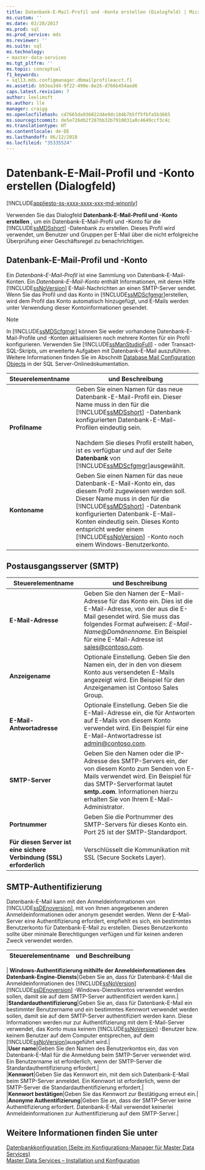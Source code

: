 ```yaml
---
title: Datenbank-E-Mail-Profil und -Konto erstellen (Dialogfeld) | Microsoft-Dokumentation
ms.custom: ''
ms.date: 03/20/2017
ms.prod: sql
ms.prod_service: mds
ms.reviewer: ''
ms.suite: sql
ms.technology:
- master-data-services
ms.tgt_pltfrm: ''
ms.topic: conceptual
f1_keywords:
- sql13.mds.configmanager.dbmailprofileacct.f1
ms.assetid: b93ea3d4-9f22-490e-8e26-d766b454aed6
caps.latest.revision: 7
author: leolimsft
ms.author: lle
manager: craigg
ms.openlocfilehash: cd7665da936022d4e9dc184b7b5ff5fbfa5b3665
ms.sourcegitcommit: de5e726db2f287bb32b7910831a0c4649ccf3c4c
ms.translationtype: HT
ms.contentlocale: de-DE
ms.lasthandoff: 06/12/2018
ms.locfileid: "35335524"
---
```

# <a name="create-database-mail-profile-and-account-dialog-box"></a>Datenbank-E-Mail-Profil und -Konto erstellen (Dialogfeld)

[!INCLUDE[appliesto-ss-xxxx-xxxx-xxx-md-winonly](../includes/appliesto-ss-xxxx-xxxx-xxx-md-winonly.md)]

  Verwenden Sie das Dialogfeld **Datenbank-E-Mail-Profil und -Konto erstellen** , um ein Datenbank-E-Mail-Profil und -Konto für die [!INCLUDE[ssMDSshort](../includes/ssmdsshort-md.md)] -Datenbank zu erstellen. Dieses Profil wird verwendet, um Benutzer und Gruppen per E-Mail über die nicht erfolgreiche Überprüfung einer Geschäftsregel zu benachrichtigen.  
  
## <a name="database-mail-profile-and-account"></a>Datenbank-E-Mail-Profil und -Konto  
 Ein *Datenbank-E-Mail-Profil* ist eine Sammlung von Datenbank-E-Mail-Konten. Ein *Datenbank-E-Mail-Konto* enthält Informationen, mit deren Hilfe [!INCLUDE[ssNoVersion](../includes/ssnoversion-md.md)] E-Mail-Nachrichten an einen SMTP-Server sendet. Wenn Sie das Profil und das Konto in [!INCLUDE[ssMDScfgmgr](../includes/ssmdscfgmgr-md.md)]erstellen, wird dem Profil das Konto automatisch hinzugefügt, und E-Mails werden unter Verwendung dieser Kontoinformationen gesendet.  
  
> [!NOTE]  
>  In [!INCLUDE[ssMDScfgmgr](../includes/ssmdscfgmgr-md.md)] können Sie weder vorhandene Datenbank-E-Mail-Profile und -Konten aktualisieren noch mehrere Konten für ein Profil konfigurieren. Verwenden Sie [!INCLUDE[ssManStudioFull](../includes/ssmanstudiofull-md.md)] - oder Transact-SQL-Skripts, um erweiterte Aufgaben mit Datenbank-E-Mail auszuführen. Weitere Informationen finden Sie im Abschnitt [Database Mail Configuration Objects](../relational-databases/database-mail/database-mail-configuration-objects.md) in der SQL Server-Onlinedokumentation.  
  
|Steuerelementname|und Beschreibung|  
|------------------|-----------------|  
|**Profilname**|Geben Sie einen Namen für das neue Datenbank-E-Mail-Profil ein. Dieser Name muss in den für die [!INCLUDE[ssMDSshort](../includes/ssmdsshort-md.md)] -Datenbank konfigurierten Datenbank-E-Mail-Profilen eindeutig sein.<br /><br /> Nachdem Sie dieses Profil erstellt haben, ist es verfügbar und auf der Seite **Datenbank** von [!INCLUDE[ssMDScfgmgr](../includes/ssmdscfgmgr-md.md)]ausgewählt.|  
|**Kontoname**|Geben Sie einen Namen für das neue Datenbank-E-Mail-Konto ein, das diesem Profil zugewiesen werden soll. Dieser Name muss in den für die [!INCLUDE[ssMDSshort](../includes/ssmdsshort-md.md)] -Datenbank konfigurierten Datenbank-E-Mail-Konten eindeutig sein. Dieses Konto entspricht weder einem [!INCLUDE[ssNoVersion](../includes/ssnoversion-md.md)] -Konto noch einem Windows-Benutzerkonto.|  
  
## <a name="outgoing-smtp-mail-server"></a>Postausgangsserver (SMTP)  
  
|Steuerelementname|und Beschreibung|  
|------------------|-----------------|  
|**E-Mail-Adresse**|Geben Sie den Namen der E-Mail-Adresse für das Konto ein. Dies ist die E-Mail-Adresse, von der aus die E-Mail gesendet wird. Sie muss das folgendes Format aufweisen: *E-Mail-Name*@*Domänenname*. Ein Beispiel für eine E-Mail-Adresse ist sales@contoso.com.|  
|**Anzeigename**|Optionale Einstellung. Geben Sie den Namen ein, der in den von diesem Konto aus versendeten E-Mails angezeigt wird. Ein Beispiel für den Anzeigenamen ist Contoso Sales Group.|  
|**E-Mail-Antwortadresse**|Optionale Einstellung. Geben Sie die E-Mail-Adresse ein, die für Antworten auf E-Mails von diesem Konto verwendet wird. Ein Beispiel für eine E-Mail-Antwortadresse ist admin@contoso.com.|  
|**SMTP-Server**|Geben Sie den Namen oder die IP-Adresse des SMTP-Servers ein, der von diesem Konto zum Senden von E-Mails verwendet wird. Ein Beispiel für das SMTP-Serverformat lautet **smtp.***<Firmenname>***.com**. Informationen hierzu erhalten Sie von Ihrem E-Mail-Administrator.|  
|**Portnummer**|Geben Sie die Portnummer des SMTP-Servers für dieses Konto ein. Port 25 ist der SMTP-Standardport.|  
|**Für diesen Server ist eine sichere Verbindung (SSL) erforderlich**|Verschlüsselt die Kommunikation mit SSL (Secure Sockets Layer).|  
  
## <a name="smtp-authentication"></a>SMTP-Authentifizierung  
 Datenbank-E-Mail kann mit den Anmeldeinformationen von [!INCLUDE[ssDEnoversion](../includes/ssdenoversion-md.md)], mit von Ihnen angegebenen anderen Anmeldeinformationen oder anonym gesendet werden. Wenn der E-Mail-Server eine Authentifizierung erfordert, empfiehlt es sich, ein bestimmtes Benutzerkonto für Datenbank-E-Mail zu erstellen. Dieses Benutzerkonto sollte über minimale Berechtigungen verfügen und für keinen anderen Zweck verwendet werden.  
  
|Steuerelementname|und Beschreibung|  
|------------------|-----------------|  
|
  **Windows-Authentifizierung mithilfe der Anmeldeinformationen des Datenbank-Engine-Diensts**|Geben Sie an, dass für Datenbank-E-Mail die Anmeldeinformationen des [!INCLUDE[ssNoVersion](../includes/ssnoversion-md.md)] [!INCLUDE[ssDEnoversion](../includes/ssdenoversion-md.md)] -Windows-Dienstkontos verwendet werden sollen, damit sie auf dem SMTP-Server authentifiziert werden kann.|  
|**Standardauthentifizierung**|Geben Sie an, dass für Datenbank-E-Mail ein bestimmter Benutzername und ein bestimmtes Kennwort verwendet werden sollen, damit sie auf dem SMTP-Server authentifiziert werden kann. Diese Informationen werden nur zur Authentifizierung mit dem E-Mail-Server verwendet, das Konto muss keinem [!INCLUDE[ssNoVersion](../includes/ssnoversion-md.md)] -Benutzer bzw. keinem Benutzer auf dem Computer entsprechen, auf dem [!INCLUDE[ssNoVersion](../includes/ssnoversion-md.md)]ausgeführt wird.|  
|**User name**|Geben Sie den Namen des Benutzerkontos ein, das von Datenbank-E-Mail für die Anmeldung beim SMTP-Server verwendet wird. Ein Benutzername ist erforderlich, wenn der SMTP-Server die Standardauthentifizierung erfordert.|  
|**Kennwort**|Geben Sie das Kennwort ein, mit dem sich Datenbank-E-Mail beim SMTP-Server anmeldet. Ein Kennwort ist erforderlich, wenn der SMTP-Server die Standardauthentifizierung erfordert.|  
|**Kennwort bestätigen**|Geben Sie das Kennwort zur Bestätigung erneut ein.|  
|**Anonyme Authentifizierung**|Geben Sie an, dass der SMTP-Server keine Authentifizierung erfordert. Datenbank-E-Mail verwendet keinerlei Anmeldeinformationen zur Authentifizierung auf dem SMTP-Server.|  
  
## <a name="see-also"></a>Weitere Informationen finden Sie unter  
 [Datenbankkonfiguration &#40;Seite im Konfigurations-Manager für Master Data Services&#41;](../master-data-services/database-configuration-page-master-data-services-configuration-manager.md)   
[Master Data Services – Installation und Konfiguration](../master-data-services/master-data-services-installation-and-configuration.md)
  
  
